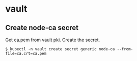 # vault


## Create node-ca secret

Get ca.pem from vault pki. Create the secret.

    $ kubectl -n vault create secret generic node-ca --from-file=ca.crt=ca.pem
